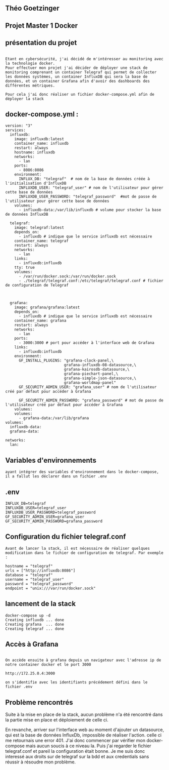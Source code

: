 ## Théo Goetzinger

## Projet Master 1 Docker 

## présentation du projet

```

Etant en cybersécurité, j'ai décidé de m'intéresser au monitoring avec la technologie docker. 
Pour effectuer mon projet j'ai décider de déployer une stack de monitoring comprenant un container Telegraf qui permet de collecter les données systèmes, un container InfluxDB qui sera la base de données, et un container Grafana afin d'avoir des dashboards des différentes métriques. 

Pour cela j'ai donc réaliser un fichier docker-compose.yml afin de déployer la stack 

```

## docker-compose.yml : 

```
version: "3"
services:
  influxdb:
    image: influxdb:latest
    container_name: influxdb
    restart: always
    hostname: influxdb
    networks:
      - lan
    ports:
      - 8086:8086
    environment:
      INFLUX_DB: "telegraf"  # nom de la base de données créée à l'initialisation d'InfluxDB
      INFLUXDB_USER: "telegraf_user" # nom de l'utilisateur pour gérer cette base de données
      INFLUXDB_USER_PASSWORD: "telegraf_password"  #mot de passe de l'utilisateur pour gérer cette base de données
    volumes:
      - influxdb-data:/var/lib/influxdb # volume pour stocker la base de données InfluxDB

  telegraf:
    image: telegraf:latest
    depends_on:
      - influxdb # indique que le service influxdb est nécessaire
    container_name: telegraf
    restart: always
    networks:
      - lan
    links:
      - influxdb:influxdb
    tty: true
    volumes:
      - /var/run/docker.sock:/var/run/docker.sock
      - ./telegraf/telegraf.conf:/etc/telegraf/telegraf.conf # fichier de configuration de Telegraf

    

  grafana:
    image: grafana/grafana:latest
    depends_on:
      - influxdb # indique que le service influxdb est nécessaire
    container_name: grafana
    restart: always
    networks:
      - lan
    ports:
      - 3000:3000 # port pour accéder à l'interface web de Grafana
    links:
      - influxdb:influxdb
    environment:
      GF_INSTALL_PLUGINS: "grafana-clock-panel,\
                          grafana-influxdb-08-datasource,\
                          grafana-kairosdb-datasource,\
                          grafana-piechart-panel,\
                          grafana-simple-json-datasource,\
                          grafana-worldmap-panel"
      GF_SECURITY_ADMIN_USER: "grafana_user" # nom de l'utilisateur créé par défaut pour accéder à Grafana

      GF_SECURITY_ADMIN_PASSWORD: "grafana_password" # mot de passe de l'utilisateur créé par défaut pour accéder à Grafana
    volumes:
    volumes:
      - grafana-data:/var/lib/grafana
volumes:
  influxdb-data:
  grafana-data:

networks:
  lan:

  ```

## Variables d'environnements
```
ayant intégrer des variables d'environnement dans le docker-compose, il a fallut les déclarer dans un fichier .env

```
## .env 

```
INFLUX_DB=telegraf
INFLUXDB_USER=telegraf_user
INFLUXDB_USER_PASSWORD=telegraf_password
GF_SECURITY_ADMIN_USER=grafana_user
GF_SECURITY_ADMIN_PASSWORD=grafana_password

```


##  Configuration du fichier telegraf.conf

```
Avant de lancer la stack, il est nécessaire de réaliser quelques modification dans le fichier de configuration de telegraf. Par exemple : 

hostname = "telegraf"
urls = ["http://influxdb:8086"]
database = "telegraf"
username = "telegraf_user"
password = "telegraf_password"
endpoint = "unix:///var/run/docker.sock"

```

## lancement de la stack 

```
docker-compose up -d 
Creating influxdb ... done
Creating grafana  ... done
Creating telegraf ... done

```
## Accès à Grafana 

```

On accède ensuite à grafana depuis un navigateur avec l'adresse ip de notre container docker et le port 3000

http://172.25.0.4:3000

on s'identifie avec les identifiants précédement défini dans le fichier .env

```

## Problème rencontrés 

Suite à la mise en place de la stack, aucun problème n'a été rencontré dans la partie mise en place et déploiement de celle ci. 

En revanche, arriver sur l'interface web au moment d'ajouter un datasource, qui est la base de données InfluxDb, impossible de réaliser l'action. 
celle ci me retournais une error 401. 
J'ai donc commencer par vérifier mon docker-compose mais aucun soucis à ce niveau la. Puis j'ai regarder le fichier telegraf.conf et pareil la configuration était bonne.
Je me suis donc interessé aux droits sur de telegraf sur la bdd et aux credentials sans réussir à résoudre mon problème.

